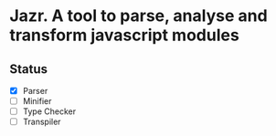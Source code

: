 # Jazr. A tool to parse, analyse and transform javascript modules

## Status
- [X] Parser
- [ ] Minifier
- [ ] Type Checker
- [ ] Transpiler
